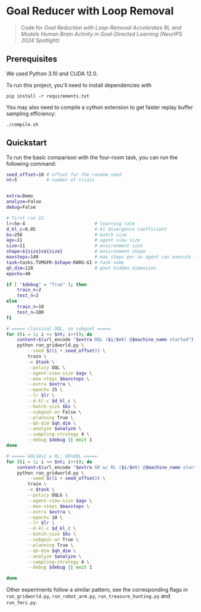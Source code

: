 # Goal Reducer with Loop Removal

> Code for *Goal Reduction with Loop-Removal Accelerates RL and Models Human Brain Activity in Goal-Directed Learning (NeurIPS 2024 Spotlight)*


## Prerequisites

We used Python 3.10 and CUDA 12.0.

To run this project, you'll need to install dependencies with 
```
pip install -r requirements.txt
```

You may also need to compile a cython extension to get faster replay buffer sampling efficiency:
```
./compile.sh
```

## Quickstart


To run the basic comparison with the four-room task, you can run the following command:

```bash
seed_offset=10 # offset for the random seed
nt=5           # number of trials


extra=Demo
analyze=False
debug=False

# first run 11
lr=5e-4                          # learning rate
d_kl_c=0.05                      # kl divergence coefficient
bs=256                           # batch size
agv=11                           # agent view size
size=11                          # environment size
shape=${size}x${size}            # environment shape
maxsteps=140                     # max steps per an agent can execute in a single episode
task=tasks.TVMGFR-$shape-RARG-GI # task name
qh_dim=128                       # qnet hidden dimension
epochs=40

if [ "$debug" = "True" ]; then
    train_n=2
    test_n=2
else
    train_n=10
    test_n=100
fi

# ===== classical DQL, no subgoal =====
for ((i = 1; i <= $nt; i++)); do
    content=$(url_encode "$extra DQL ($i/$nt) @$machine_name started")
    python run_gridworld.py \
        --seed $((i + seed_offset)) \
        train \
        -e $task \
        --policy DQL \
        --agent-view-size $agv \
        --max-steps $maxsteps \
        --extra $extra \
        --epochs 15 \
        --lr $lr \
        --d-kl-c $d_kl_c \
        --batch-size $bs \
        --subgoal-on False \
        --planning True \
        --qh-dim $qh_dim \
        --analyze $analyze \
        --sampling-strategy 4 \
        --debug $debug || exit 1
done

# ===== GOLSAv2 w RL: GR+DQL =====
for ((i = 1; i <= $nt; i++)); do
    content=$(url_encode "$extra GR w/ RL ($i/$nt) @$machine_name started")
    python run_gridworld.py \
        --seed $((i + seed_offset)) \
        train \
        -e $task \
        --policy DQLG \
        --agent-view-size $agv \
        --max-steps $maxsteps \
        --extra $extra \
        --epochs 10 \
        --lr $lr \
        --d-kl-c $d_kl_c \
        --batch-size $bs \
        --subgoal-on True \
        --planning True \
        --qh-dim $qh_dim \
        --analyze $analyze \
        --sampling-strategy 4 \
        --debug $debug || exit 1

done
```
Other experiments follow a similar pattern, see the corresponding flags in `run_gridworld.py`, `run_robot_arm.py`, `run_treasure_hunting.py` and `run_fmri.py`.

